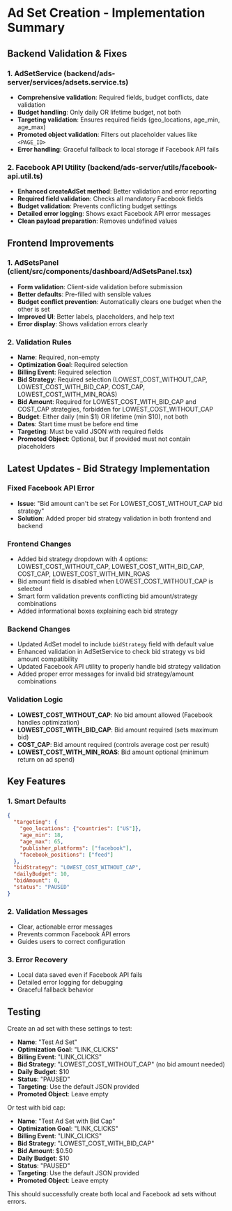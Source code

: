 # Ad Set Creation - Implementation Summary

## Backend Validation & Fixes

### 1. AdSetService (backend/ads-server/services/adsets.service.ts)
- **Comprehensive validation**: Required fields, budget conflicts, date validation
- **Budget handling**: Only daily OR lifetime budget, not both
- **Targeting validation**: Ensures required fields (geo_locations, age_min, age_max)
- **Promoted object validation**: Filters out placeholder values like `<PAGE_ID>`
- **Error handling**: Graceful fallback to local storage if Facebook API fails

### 2. Facebook API Utility (backend/ads-server/utils/facebook-api.util.ts)
- **Enhanced createAdSet method**: Better validation and error reporting
- **Required field validation**: Checks all mandatory Facebook fields
- **Budget validation**: Prevents conflicting budget settings
- **Detailed error logging**: Shows exact Facebook API error messages
- **Clean payload preparation**: Removes undefined values

## Frontend Improvements

### 1. AdSetsPanel (client/src/components/dashboard/AdSetsPanel.tsx)
- **Form validation**: Client-side validation before submission
- **Better defaults**: Pre-filled with sensible values
- **Budget conflict prevention**: Automatically clears one budget when the other is set
- **Improved UI**: Better labels, placeholders, and help text
- **Error display**: Shows validation errors clearly

### 2. Validation Rules
- **Name**: Required, non-empty
- **Optimization Goal**: Required selection
- **Billing Event**: Required selection
- **Bid Strategy**: Required selection (LOWEST_COST_WITHOUT_CAP, LOWEST_COST_WITH_BID_CAP, COST_CAP, LOWEST_COST_WITH_MIN_ROAS)
- **Bid Amount**: Required for LOWEST_COST_WITH_BID_CAP and COST_CAP strategies, forbidden for LOWEST_COST_WITHOUT_CAP
- **Budget**: Either daily (min $1) OR lifetime (min $10), not both
- **Dates**: Start time must be before end time
- **Targeting**: Must be valid JSON with required fields
- **Promoted Object**: Optional, but if provided must not contain placeholders

## Latest Updates - Bid Strategy Implementation

### Fixed Facebook API Error
- **Issue**: "Bid amount can't be set For LOWEST_COST_WITHOUT_CAP bid strategy"
- **Solution**: Added proper bid strategy validation in both frontend and backend

### Frontend Changes
- Added bid strategy dropdown with 4 options: LOWEST_COST_WITHOUT_CAP, LOWEST_COST_WITH_BID_CAP, COST_CAP, LOWEST_COST_WITH_MIN_ROAS
- Bid amount field is disabled when LOWEST_COST_WITHOUT_CAP is selected
- Smart form validation prevents conflicting bid amount/strategy combinations
- Added informational boxes explaining each bid strategy

### Backend Changes
- Updated AdSet model to include `bidStrategy` field with default value
- Enhanced validation in AdSetService to check bid strategy vs bid amount compatibility
- Updated Facebook API utility to properly handle bid strategy validation
- Added proper error messages for invalid bid strategy/amount combinations

### Validation Logic
- **LOWEST_COST_WITHOUT_CAP**: No bid amount allowed (Facebook handles optimization)
- **LOWEST_COST_WITH_BID_CAP**: Bid amount required (sets maximum bid)
- **COST_CAP**: Bid amount required (controls average cost per result)
- **LOWEST_COST_WITH_MIN_ROAS**: Bid amount optional (minimum return on ad spend)

## Key Features

### 1. Smart Defaults
```json
{
  "targeting": {
    "geo_locations": {"countries": ["US"]},
    "age_min": 18,
    "age_max": 65,
    "publisher_platforms": ["facebook"],
    "facebook_positions": ["feed"]
  },
  "bidStrategy": "LOWEST_COST_WITHOUT_CAP",
  "dailyBudget": 10,
  "bidAmount": 0,
  "status": "PAUSED"
}
```

### 2. Validation Messages
- Clear, actionable error messages
- Prevents common Facebook API errors
- Guides users to correct configuration

### 3. Error Recovery
- Local data saved even if Facebook API fails
- Detailed error logging for debugging
- Graceful fallback behavior

## Testing
Create an ad set with these settings to test:
- **Name**: "Test Ad Set"
- **Optimization Goal**: "LINK_CLICKS"
- **Billing Event**: "LINK_CLICKS"
- **Bid Strategy**: "LOWEST_COST_WITHOUT_CAP" (no bid amount needed)
- **Daily Budget**: $10
- **Status**: "PAUSED"
- **Targeting**: Use the default JSON provided
- **Promoted Object**: Leave empty

Or test with bid cap:
- **Name**: "Test Ad Set with Bid Cap"
- **Optimization Goal**: "LINK_CLICKS"
- **Billing Event**: "LINK_CLICKS"
- **Bid Strategy**: "LOWEST_COST_WITH_BID_CAP"
- **Bid Amount**: $0.50
- **Daily Budget**: $10
- **Status**: "PAUSED"
- **Targeting**: Use the default JSON provided
- **Promoted Object**: Leave empty

This should successfully create both local and Facebook ad sets without errors.

